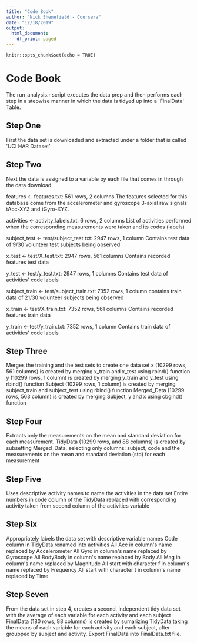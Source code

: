```yaml
---
title: "Code Book"
author: "Nick Shenefield - Coursera"
date: "12/18/2019"
output:
  html_document:
    df_print: paged
---
```


```{r setup, include=FALSE}
knitr::opts_chunk$set(echo = TRUE)
```

# Code Book

The run_analysis.r script executes the data prep and then performs each step in a stepwise manner in which the data is tidyed up into a 'FinalData' Table.

## Step One

First the data set is downloaded and extracted under a folder that is called 'UCI HAR Dataset'

## Step Two

Next the data is assigned to a variable by each file that comes in through the data download.

features <- features.txt: 561 rows, 2 columns
  The features selected for this database come from the accelerometer and gyroscope 3-axial raw signals tAcc-XYZ and tGyro-XYZ.
  
activities <- activity_labels.txt: 6 rows, 2 columns
  List of activities performed when the corresponding measurements were taken and its codes (labels)
  
subject_test <- test/subject_test.txt: 2947 rows, 1 column
  Contains test data of 9/30 volunteer test subjects being observed
  
x_test <- test/X_test.txt: 2947 rows, 561 columns
  Contains recorded features test data
  
y_test <- test/y_test.txt: 2947 rows, 1 columns
  Contains test data of activities' code labels
  
subject_train <- test/subject_train.txt: 7352 rows, 1 column
  contains train data of 21/30 volunteer subjects being observed
  
x_train <- test/X_train.txt: 7352 rows, 561 columns
  Contains recorded features train data
  
y_train <- test/y_train.txt: 7352 rows, 1 column
  Contains train data of activities' code labels
  
## Step Three

Merges the training and the test sets to create one data set
  x (10299 rows, 561 columns) is created by merging x_train and x_test using rbind() function
  y (10299 rows, 1 column) is created by merging y_train and y_test using rbind() function
  Subject (10299 rows, 1 column) is created by merging subject_train and subject_test using rbind() function
  Merged_Data (10299 rows, 563 column) is created by merging Subject, y and x using cbgind() function
  
## Step Four

Extracts only the measurements on the mean and standard deviation for each measurement.
  TidyData (10299 rows, and 88 columns) is created by subsetting Merged_Data, selecting only columns: subject, code and the measurements on    the mean and standard deviation (std) for each measurement

## Step Five

Uses descriptive activity names to name the activities in the data set
  Entire numbers in code column of the TidyData replaced with corresponding activity taken from second column of the activities variable

## Step Six

Appropriately labels the data set with descriptive variable names
  Code column in TidyData renamed into activities
  All Acc in column's name replaced by Accelerometer
  All Gyro in column's name replaced by Gyroscope
  All BodyBody in column's name replaced by Body
  All Mag in column's name replaced by Magnitude
  All start with character f in column's name replaced by Frequency
  All start with character t in column's name replaced by Time
  
## Step Seven

From the data set in step 4, creates a second, independent tidy data set with the average of each variable for each activity and each subject
  FinalData (180 rows, 88 columns) is created by sumarizing TidyData taking the means of each variable for each activity and each subject,     after groupped by subject and activity.
  Export FinalData into FinalData.txt file.
  

